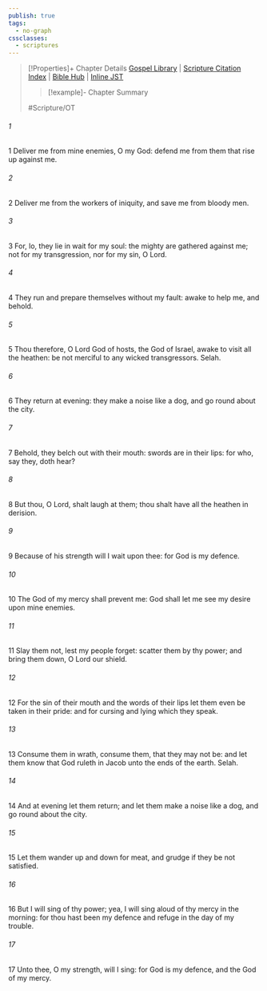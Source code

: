 ```yaml
---
publish: true
tags:
  - no-graph
cssclasses:
  - scriptures
---
```

>[!Properties]+ Chapter Details
>[Gospel Library](https://churchofjesuschrist.org/study/scriptures/ot/ps/59?lang=eng)    |    [Scripture Citation Index](https://scriptures.byu.edu/#0773b::c0773b)    |    [Bible Hub](https://biblehub.com/psalms/59.htm)    |    [Inline JST](https://scripturetoolbox.com/html/ic/Psalms/59.html)
>>[!example]- Chapter Summary
>> 
> 
>
>#Scripture/OT
###### 1
1 Deliver me from mine enemies, O my God: defend me from them that rise up against me.
###### 2
2 Deliver me from the workers of iniquity, and save me from bloody men.
###### 3
3 For, lo, they lie in wait for my soul: the mighty are gathered against me; not for my transgression, nor for my sin, O Lord.
###### 4
4 They run and prepare themselves without my fault: awake to help me, and behold.
###### 5
5 Thou therefore, O Lord God of hosts, the God of Israel, awake to visit all the heathen: be not merciful to any wicked transgressors. Selah.
###### 6
6 They return at evening: they make a noise like a dog, and go round about the city.
###### 7
7 Behold, they belch out with their mouth: swords are in their lips: for who, say they, doth hear?
###### 8
8 But thou, O Lord, shalt laugh at them; thou shalt have all the heathen in derision.
###### 9
9 Because of his strength will I wait upon thee: for God is my defence.
###### 10
10 The God of my mercy shall prevent me: God shall let me see my desire upon mine enemies.
###### 11
11 Slay them not, lest my people forget: scatter them by thy power; and bring them down, O Lord our shield.
###### 12
12 For the sin of their mouth and the words of their lips let them even be taken in their pride: and for cursing and lying which they speak.
###### 13
13 Consume them in wrath, consume them, that they may not be: and let them know that God ruleth in Jacob unto the ends of the earth. Selah.
###### 14
14 And at evening let them return; and let them make a noise like a dog, and go round about the city.
###### 15
15 Let them wander up and down for meat, and grudge if they be not satisfied.
###### 16
16 But I will sing of thy power; yea, I will sing aloud of thy mercy in the morning: for thou hast been my defence and refuge in the day of my trouble.
###### 17
17 Unto thee, O my strength, will I sing: for God is my defence, and the God of my mercy.
